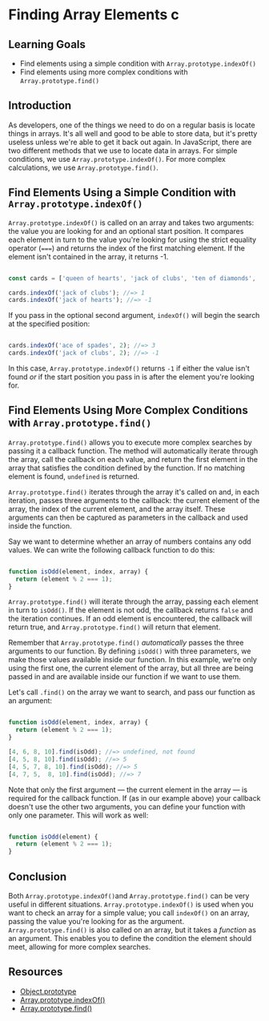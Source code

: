 # Finding Array Elements c

## Learning Goals

- Find elements using a simple condition with `Array.prototype.indexOf()`
- Find elements using more complex conditions with `Array.prototype.find()`

## Introduction

As developers, one of the things we need to do on a regular basis is locate
things in arrays. It's all well and good to be able to store data, but it's
pretty useless unless we're able to get it back out again. In JavaScript, there
are two different methods that we use to locate data in arrays. For simple
conditions, we use `Array.prototype.indexOf()`. For more complex calculations,
we use `Array.prototype.find()`.

## Find Elements Using a Simple Condition with `Array.prototype.indexOf()`

`Array.prototype.indexOf()` is called on an array and takes two arguments: the
value you are looking for and an optional start position. It compares each
element in turn to the value you're looking for using the strict equality
operator (`===`) and returns the index of the first matching element. If the
element isn't contained in the array, it returns -1.

```js

const cards = ['queen of hearts', 'jack of clubs', 'ten of diamonds', 'ace of spades'];

cards.indexOf('jack of clubs'); //=> 1
cards.indexOf('jack of hearts'); //=> -1

```

If you pass in the optional second argument, `indexOf()` will begin the search
at the specified position:

```js

cards.indexOf('ace of spades', 2); //=> 3
cards.indexOf('jack of clubs', 2); //=> -1 

```

In this case, `Array.prototype.indexOf()` returns `-1` if either the value isn't
found _or_ if the start position you pass in is after the element you're looking
for.

## Find Elements Using More Complex Conditions with `Array.prototype.find()`

`Array.prototype.find()` allows you to execute more complex searches by passing
it a callback function. The method will automatically iterate through the array,
call the callback on each value, and return the first element in the array that
satisfies the condition defined by the function. If no matching element is
found, `undefined` is returned.

`Array.prototype.find()` iterates through the array it's called on and, in each
iteration, passes three arguments to the callback: the current element of the
array, the index of the current element, and the array itself. These arguments
can then be captured as parameters in the callback and used inside the function.

Say we want to determine whether an array of numbers contains any odd values.
We can write the following callback function to do this:

```js

function isOdd(element, index, array) {
  return (element % 2 === 1);
}

```

`Array.prototype.find()` will iterate through the array, passing each element in
turn to `isOdd()`. If the element is not odd, the callback returns `false` and the
iteration continues. If an odd element is encountered, the callback will return
true, and `Array.prototype.find()` will return that element.

Remember that `Array.prototype.find()` _automatically_ passes the three
arguments to our function. By defining `isOdd()` with three parameters, we make
those values available inside our function. In this example, we're only using
the first one, the current element of the array, but all three are being passed
in and are available inside our function if we want to use them.

Let's call `.find()` on the array we want to search, and pass our function
as an argument:

```js

function isOdd(element, index, array) {
  return (element % 2 === 1);
}

[4, 6, 8, 10].find(isOdd); //=> undefined, not found
[4, 5, 8, 10].find(isOdd); //=> 5
[4, 5, 7, 8, 10].find(isOdd); //=> 5
[4, 7, 5,  8, 10].find(isOdd); //=> 7

```

Note that only the first argument — the current element in the array — is
required for the callback function. If (as in our example above) your callback
doesn't use the other two arguments, you can define your function with only one
parameter. This will work as well:

```js

function isOdd(element) {
  return (element % 2 === 1);
}

```

## Conclusion

Both `Array.prototype.indexOf()`and `Array.prototype.find()` can be very useful
in different situations. `Array.prototype.indexOf()` is used when you want to
check an array for a simple value; you call `indexOf()` on an array, passing the
value you're looking for as the argument. `Array.prototype.find()` is also
called on an array, but it takes a _function_ as an argument. This enables you
to define the condition the element should meet, allowing for more complex
searches.

## Resources

- [Object.prototype](https://developer.mozilla.org/en-US/docs/Web/JavaScript/Reference/Global_Objects/Object/prototype)
- [Array.prototype.indexOf()](https://developer.mozilla.org/en-US/docs/Web/JavaScript/Reference/Global_Objects/Array/indexOf)
- [Array.prototype.find()](https://developer.mozilla.org/en-US/docs/Web/JavaScript/Reference/Global_Objects/Array/find)
